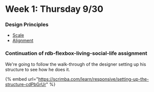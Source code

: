 # Week 1: Thursday 9/30

### Design Principles

* [Scale](https://designcourse.com/app/course/uiux-bootcamp/module/ui-design-fundamentals-course/lesson/scale)
* [Alignment](https://designcourse.com/app/course/uiux-bootcamp/module/ui-design-fundamentals-course/lesson/alignment)

### Continuation of rdb-flexbox-living-social-life assignment

We're going to follow the walk-through of the designer setting up his structure to see how he does it.

{% embed url="https://scrimba.com/learn/responsive/setting-up-the-structure-cdPbGrUr" %}

